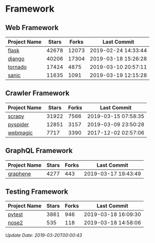 # Framework

## Web Framework

| Project Name | Stars | Forks | Last Commit |
| ------------ | ----- | ----- | ----------- |
| [flask](https://github.com/pallets/flask) | 42678 | 12073 | 2019-02-24 14:33:44 |
| [django](https://github.com/django/django) | 40206 | 17304 | 2019-03-18 15:26:28 |
| [tornado](https://github.com/tornadoweb/tornado) | 17424 | 4875 | 2019-03-10 20:57:11 |
| [sanic](https://github.com/huge-success/sanic) | 11635 | 1091 | 2019-03-19 12:15:28 |

## Crawler Framework

| Project Name | Stars | Forks | Last Commit |
| ------------ | ----- | ----- | ----------- |
| [scrapy](https://github.com/scrapy/scrapy) | 31922 | 7566 | 2019-03-15 07:58:35 |
| [pyspider](https://github.com/binux/pyspider) | 12851 | 3157 | 2019-03-09 23:50:28 |
| [webmagic](https://github.com/code4craft/webmagic) | 7717 | 3390 | 2017-12-02 02:57:06 |

## GraphQL Framework

| Project Name | Stars | Forks | Last Commit |
| ------------ | ----- | ----- | ----------- |
| [graphene](https://github.com/graphql-python/graphene) | 4277 | 443 | 2019-03-17 19:43:49 |

## Testing Framework

| Project Name | Stars | Forks | Last Commit |
| ------------ | ----- | ----- | ----------- |
| [pytest](https://github.com/pytest-dev/pytest) | 3861 | 946 | 2019-03-18 16:09:30 |
| [nose2](https://github.com/nose-devs/nose2) | 535 | 118 | 2019-03-18 14:58:06 |

*Update Date: 2019-03-20T00:00:43*